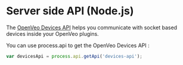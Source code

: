 # Server side API (Node.js)

The [OpenVeo Devices API](/api) helps you communicate with socket based devices inside your OpenVeo plugins.

You can use process.api to get the OpenVeo Devices API :

```js
var devicesApi = process.api.getApi('devices-api');
```
